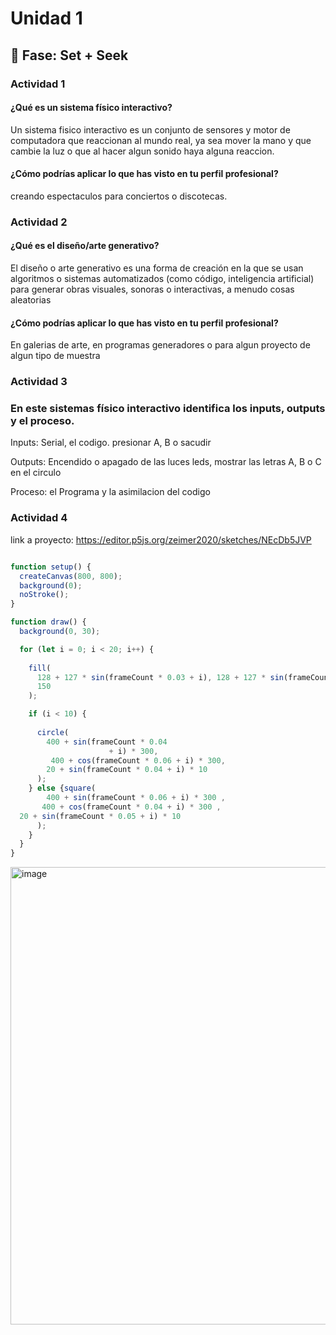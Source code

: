 # Unidad 1

## 🔎 Fase: Set + Seek

### Actividad 1


#### ¿Qué es un sistema físico interactivo?
Un sistema fisico interactivo es un conjunto de sensores y motor de computadora que reaccionan al mundo real, ya sea mover la mano y que cambie la luz o que al hacer algun sonido haya alguna reaccion.

#### ¿Cómo podrías aplicar lo que has visto en tu perfil profesional?
creando espectaculos para conciertos o discotecas.

### Actividad 2



#### ¿Qué es el diseño/arte generativo?

El diseño o arte generativo es una forma de creación en la que se usan algoritmos o sistemas automatizados (como código, inteligencia artificial) para generar obras visuales, sonoras o interactivas, a menudo cosas aleatorias

#### ¿Cómo podrías aplicar lo que has visto en tu perfil profesional?

En galerias de arte, en programas generadores o para algun proyecto de algun tipo de muestra


### Actividad 3


### En este sistemas físico interactivo identifica los inputs, outputs y el proceso.

Inputs: Serial, el codigo. presionar A, B o sacudir

Outputs: Encendido o apagado de las luces leds, mostrar las letras A, B o C en el circulo

Proceso: el Programa y la asimilacion del codigo


### Actividad 4

link a proyecto:
https://editor.p5js.org/zeimer2020/sketches/NEcDb5JVP

``` javascript

function setup() {
  createCanvas(800, 800);
  background(0);
  noStroke();
}

function draw() {
  background(0, 30); 

  for (let i = 0; i < 20; i++) {
   
    fill(
      128 + 127 * sin(frameCount * 0.03 + i), 128 + 127 * sin(frameCount * 0.04 + i), 255+ 127 * sin(frameCount * 0.04 + i),
      150
    );

    if (i < 10) {
      
      circle(
        400 + sin(frameCount * 0.04
                      + i) * 300,
         400 + cos(frameCount * 0.06 + i) * 300,
        20 + sin(frameCount * 0.04 + i) * 10
      );
    } else {square(
        400 + sin(frameCount * 0.06 + i) * 300 ,
       400 + cos(frameCount * 0.04 + i) * 300 ,
  20 + sin(frameCount * 0.05 + i) * 10
      );
    }
  }
}


```

<img width="794" height="732" alt="image" src="https://github.com/user-attachments/assets/ef47e5c7-aaa2-474c-af0a-da46de483d02" />

